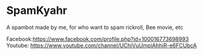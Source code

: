 # SpamKyahr

A spambot made by me, for who want to spam rickroll, Bee movie, etc

Facebook:https://www.facebook.com/profile.php?id=100016773698993
Youtube: https://www.youtube.com/channel/UChiVuUmpiAhhiR-e6FCUbcA

